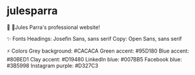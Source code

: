 # julesparra
👋 🏼Jules Parra's professional website!

✨ Fonts
Headings: Josefin Sans, sans serif
Copy: Open Sans, sans serif

⚡️ Colors
Grey background: #CACACA
Green accent: #95D180
Blue accent: #80BED1
Clay accent: #D19480
LinkedIn blue: #007BB5
Facebook blue: #3B5998
Instagram purple: #D327C3
